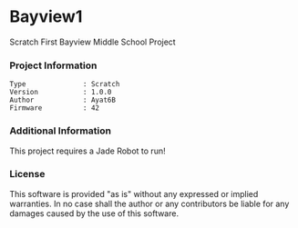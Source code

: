Bayview1
================

Scratch First Bayview Middle School Project

### Project Information
```
Type              : Scratch
Version           : 1.0.0
Author            : Ayat6B
Firmware          : 42
```

### Additional Information
This project requires a Jade Robot to run!

### License
This software is provided "as is" without any expressed or implied warranties.  In no case shall the author or any contributors be liable for any damages caused by the use of this software.

